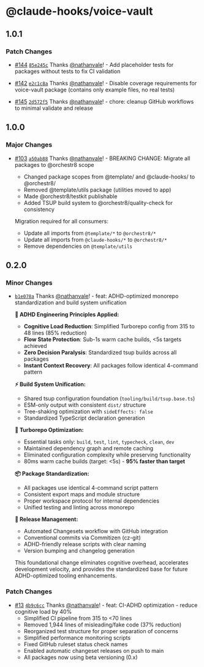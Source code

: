 # @claude-hooks/voice-vault

## 1.0.1

### Patch Changes

- [#144](https://github.com/nathanvale/orchestr8/pull/144)
  [`85e245c`](https://github.com/nathanvale/orchestr8/commit/85e245c7f10443e6d91de540553a7720f28a4269)
  Thanks [@nathanvale](https://github.com/nathanvale)! - Add placeholder tests
  for packages without tests to fix CI validation

- [#142](https://github.com/nathanvale/orchestr8/pull/142)
  [`e2c1c8a`](https://github.com/nathanvale/orchestr8/commit/e2c1c8a821cf555a16713822a46a07fd53885642)
  Thanks [@nathanvale](https://github.com/nathanvale)! - Disable coverage
  requirements for voice-vault package (contains only example files, no real
  tests)

- [#145](https://github.com/nathanvale/orchestr8/pull/145)
  [`2d572f5`](https://github.com/nathanvale/orchestr8/commit/2d572f54d8c1c382fd3fd2d688aca6d7377dbcdd)
  Thanks [@nathanvale](https://github.com/nathanvale)! - chore: cleanup GitHub
  workflows to minimal validate and release

## 1.0.0

### Major Changes

- [#103](https://github.com/nathanvale/bun-changesets-template/pull/103)
  [`a50ab88`](https://github.com/nathanvale/bun-changesets-template/commit/a50ab887b506ca49aae42e8deea3f3d7a29afdd1)
  Thanks [@nathanvale](https://github.com/nathanvale)! - BREAKING CHANGE:
  Migrate all packages to @orchestr8 scope
  - Changed package scopes from @template/ and @claude-hooks/ to @orchestr8/
  - Removed @template/utils package (utilities moved to app)
  - Made @orchestr8/testkit publishable
  - Added TSUP build system to @orchestr8/quality-check for consistency

  Migration required for all consumers:
  - Update all imports from `@template/*` to `@orchestr8/*`
  - Update all imports from `@claude-hooks/*` to `@orchestr8/*`
  - Remove dependencies on `@template/utils`

## 0.2.0

### Minor Changes

- [`b1e078a`](https://github.com/nathanvale/bun-changesets-template/commit/b1e078a9fa5448bb490414016c2f47aa3d86606b)
  Thanks [@nathanvale](https://github.com/nathanvale)! - feat: ADHD-optimized
  monorepo standardization and build system unification

  **🧠 ADHD Engineering Principles Applied:**
  - **Cognitive Load Reduction**: Simplified Turborepo config from 315 to 48
    lines (85% reduction)
  - **Flow State Protection**: Sub-1s warm cache builds, <5s targets achieved
  - **Zero Decision Paralysis**: Standardized tsup builds across all packages
  - **Instant Context Recovery**: All packages follow identical 4-command
    pattern

  **⚡ Build System Unification:**
  - Shared tsup configuration foundation (`tooling/build/tsup.base.ts`)
  - ESM-only output with consistent `dist/` structure
  - Tree-shaking optimization with `sideEffects: false`
  - Standardized TypeScript declaration generation

  **🚀 Turborepo Optimization:**
  - Essential tasks only: `build`, `test`, `lint`, `typecheck`, `clean`, `dev`
  - Maintained dependency graph and remote caching
  - Eliminated configuration complexity while preserving functionality
  - 80ms warm cache builds (target: <5s) - **95% faster than target**

  **📦 Package Standardization:**
  - All packages use identical 4-command script pattern
  - Consistent export maps and module structure
  - Proper workspace protocol for internal dependencies
  - Unified testing and linting across monorepo

  **🔄 Release Management:**
  - Automated Changesets workflow with GitHub integration
  - Conventional commits via Commitizen (cz-git)
  - ADHD-friendly release scripts with clear naming
  - Version bumping and changelog generation

  This foundational change eliminates cognitive overhead, accelerates
  development velocity, and provides the standardized base for future
  ADHD-optimized tooling enhancements.

### Patch Changes

- [#13](https://github.com/nathanvale/bun-changesets-template/pull/13)
  [`4b9c6cc`](https://github.com/nathanvale/bun-changesets-template/commit/4b9c6ccb6aef8d6d6516f0039ec396a92a39271d)
  Thanks [@nathanvale](https://github.com/nathanvale)! - feat: CI-ADHD
  optimization - reduce cognitive load by 40%
  - Simplified CI pipeline from 315 to <70 lines
  - Removed 1,944 lines of misleading/fake code (37% reduction)
  - Reorganized test structure for proper separation of concerns
  - Simplified performance monitoring scripts
  - Fixed GitHub ruleset status check names
  - Enabled automatic changeset releases on push to main
  - All packages now using beta versioning (0.x)
